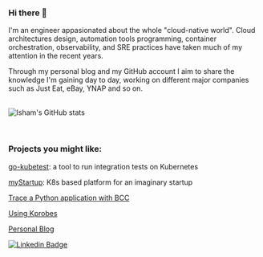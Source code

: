 ### Hi there 👋

I'm an engineer appasionated about the whole "cloud-native world".
Cloud architectures design, automation tools programming, container orchestration, observability, and SRE practices have taken much of my attention in the recent years.

Through my personal blog and my GitHub account I aim to share the knowledge I'm gaining day to day, working on different major companies such as Just Eat, eBay, YNAP and so on.
<br>
<br>

![Isham's GitHub stats](https://github-readme-stats.vercel.app/api?username=ish-xyz&hide=["issues"]&show_icons=true)

<br>

### Projects you might like:

[go-kubetest](https://github.com/ish-xyz/go-kubetest): a tool to run integration tests on Kubernetes

[myStartup](https://github.com/ish-xyz/myStartup): K8s based platform for an imaginary startup

[Trace a Python application with BCC](https://github.com/ish-xyz/ish-ar.io-tutorials/tree/master/tutorial-bcc-python3-profiler)

[Using Kprobes](https://github.com/ish-xyz/ish-ar.io-tutorials/tree/master/tutorial-kprobes)

[Personal Blog](https://ish-ar.io)


[![Linkedin Badge](https://img.shields.io/badge/-IshamAraia-blue?style=flat-square&logo=Linkedin&logoColor=white&link=https://www.linkedin.com/in/isham-araia-086a986b/)](https://www.linkedin.com/in/isham-araia-086a986b/)

